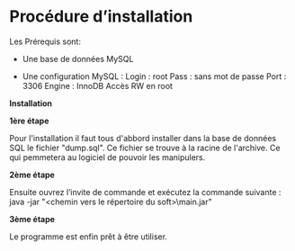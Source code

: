 # Procédure d’installation

Les Prérequis sont:

- Une base de données MySQL

- Une configuration MySQL :
  Login : root
  Pass : sans mot de passe
  Port : 3306
  Engine : InnoDB
  Accès RW en root


<b>Installation</b>

<b>1ère étape</b>

Pour l'installation il faut tous d'abbord installer dans la base de données SQL le fichier "dump.sql". Ce fichier se trouve à la racine de l'archive. Ce qui pemmetera au logiciel de pouvoir les manipulers.

<b>2ème étape</b>

Ensuite ouvrez l’invite de commande et exécutez la commande suivante :
java -jar "<chemin vers le répertoire du soft>\main.jar" 

<b>3ème étape</b>

Le programme est enfin prêt à être utiliser.
